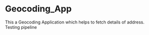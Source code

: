 # Geocoding_App
This a Geocoding Application which helps to fetch details of address.
Testing pipeline
